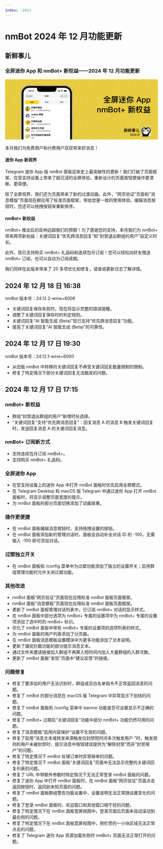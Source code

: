 ```yaml
---
index: -2412
---
```


# nmBot 2024 年 12 月功能更新

## 新鲜事儿
### 全屏迷你 App 和 nmBot+ 新权益——2024 年 12 月功能更新

![](../img/update-pictures/nmbot-2412.png)

本月我们为免费用户和付费用户双双带来好消息！

#### 迷你 App 新视界

Telegram 迷你 App 版 nmBot 面板迎来史上最突破性的更新！我们打破了页面框架，在受支持设备上带来了超沉浸的全屏体验。重新设计的页面按钮使操作更清晰、更简便。

除了全屏视界，我们还为页面带来了新的过渡动画。此外，“网页验证”页面和“消息模版”页面现在都应用了标准页面框架，带给您更一致的使用体验。编辑消息按钮时，您还可以拖拽按钮来重新排序。

#### nmBot+ 新权益

nmBot+ 推出后的反响远超我们的预期！为了感谢您的支持，本月我们为 nmBot+ 带来两项新权益：关键词回复“优先跨消息回复”和“封禁退出群组的用户”自定义时长。

此外，现已支持购买 nmBot+ 礼品码和连续包月订阅！您可以轻松向好友赠送 nmBot+ 订阅，也可以自动为订阅续期。

我们同样在此版本带来了 20 多项优化和修复，请查阅更新日志了解详情。

## 2024 年 12 月 18 日 16:38
nmBot 版本号：24.12.2-wine+6006

- 关键词回复保存失败时，现在将显示完整的错误提醒。
- 调整了关键词回复保存时的判定规则。
- 关键词回复“AI 智能生成 (Beta)”现已支持“优先跨消息回复”功能。
- 提高了关键词回复“AI 智能生成 (Beta)”的可靠性。

## 2024 年 12 月 17 日 19:30
nmBot 版本号：24.12.1-wine+6000

- 从旧版 nmBot 中转移的关键词回复不再受关键词回复数量限制的限制。
- 修复了特定情况下部分关键词回复无法触发的问题。

## 2024 年 12 月 17 日 17:15

### <nmbot-plus-icon></nmbot-plus-icon> nmBot+ 新权益

- 群组“封禁退出群组的用户”新增时长选择。
- “关键词回复”支持“优先跨消息回复”：回复消息 A 的消息 B 触发关键词回复时，发送回复消息 A 的关键词回复消息。

### nmBot+ 订阅新方式

- 支持连续包月订阅 nmBot+。
- 支持购买 nmBot+ 礼品码。

### 全屏迷你 App

- 在受支持设备上的迷你 App 中打开 nmBot 面板时优先启用全屏模式。
- 在 Telegram Desktop 和 macOS 版 Telegram 中通过迷你 App 打开 nmBot 面板时，将显示调整页面宽度的提示。
- 为 nmBot 面板的部分页面切换添加了动画效果。

### 操作更便捷

- 在 nmBot 面板编辑消息按钮时，支持拖拽设置的按钮。
- 在 nmBot 面板添加新的管理对话时，面板会自动补全对话 ID 的 -100，无需输入 -100 即可添加对话。

### 过塑独立开关

- 在 nmBot 面板和 /config 菜单中为过塑功能添加了独立的设置开关；启用群组管理功能时允许关闭过塑功能。

### 其他改进

- nmBot 面板“网页验证”页面现在应用标准 nmBot 面板页面框架。
- nmBot 面板“消息模板”页面现在应用标准 nmBot 面板页面框架。
- 更新了 nmBot 面板管理对话列表中，已订阅 nmBot+ 对话的显示样式。
- 在 nmBot 面板中部分选项为 nmBot+ 专属的设置项中为 nmBot+ 专属的设置项添加了选中时的 nmBot+ 标识。
- 优化了 nmBot 面板中带有 nmBot+ 专属的设置项的选项列表的样式。
- 为 nmBot 面板的用户列表添加了分页器。
- 在 nmBot 面板消息模板设置模块中为更多功能添加了文本说明。
- 更新了骚扰拦截功能的部分提示消息文本。
- 通过文件夹邀请链接加入群组不再算入短时间内加入大量群组的入群次数。
- 更新了 nmBot 面板“发现”页面中“建议反馈”的链接。

### 问题修复

- 修复了要添加的用户无法识别时，群组成员白名单指令不正常返回消息的问题。
- 修复了 nmBot 的部分消息在 macOS 版 Telegram 中异常显示下划线的问题。
- 修复了 nmBot 面板和 /config 菜单中 banme 功能是否可设置显示不正确的问题。
- 修复了 nmBot+ 过期后“关键词回复”功能中部分 nmBot+ 功能仍然可用的问题。
- 修复了消息模板“启用内容保护”设置不生效的问题。
- 修复了启用“消息文本或转发来源触发仅封禁短时间多次触发用户 ”时，触发规则的用户未被封禁时，提示消息中按钮错误提供为“解除封禁”而非“封禁用户”的问题。
- 修复了特定情况下 nmBot 处理订单时异常掉单的问题。
- 修复了特定情况下 nmBot 面板“关键词回复”页面中无法显示完整的关键词回复列表的问题。
- 修复了 URL 中带额外参数时特定情况下无法正常登录 nmBot 面板的问题。
- 修复了迷你 App 中打开 nmBot 面板时，在 nmBot 面板“网页验证”页面点击返回按钮时，返回到未知页面的问题。
- 修复了 nmBot 面板群组警告功能设置中，设置说明无法正常随设置变化的问题。
- 修复了登录 nmBot 面板时，欢迎窗口和其他窗口相干扰的问题。
- 修复了特定情况下在 nmBot 面板宽屏视图中，登录页面后页面未自动滚动到最右侧的问题。
- 修复了特定情况下在 nmBot 面板宽屏视图中，侧栏旁的一小块区域无法正常点击的问题。
- 修复了 Telegram 迷你 App 资源加载失败时 nmBot+ 页面无法正常打开的问题。
